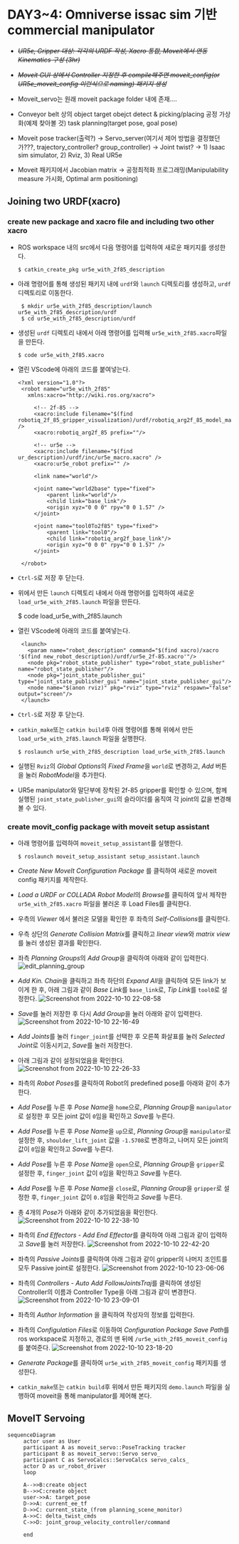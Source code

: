 # DAY3~4: Omniverse issac sim 기반 commercial manipulator

-   *~~UR5e, Gripper 대상: 각각의 URDF 작성, Xacro 통합, Moveit에서 연동 Kinematics 구성 (3hr)~~*
-   *~~Moveit GUI 상에서 Controller 지정한 후 compile해주면 moveit_config(or UR5e_moveit_config 이런식으로 naming) 패키지 생성~~*

-   Moveit_servo는 원래 moveit package folder 내에 존재....

-   Conveyor belt 상의 object target obejct detect & picking/placing 공정 가상화(예제 찾아볼 것) task planning(target pose, goal pose)

-   Moveit pose tracker(출력?) -> Servo_server(여기서 제어 방법을 결정했던가???, trajectory_controller? group_controller) -> Joint twist? -> 1) Isaac sim simulator, 2) Rviz, 3) Real UR5e

-   Moveit 패키지에서 Jacobian matrix -> 공정최적화 프로그래밍(Manipulability measure 가시화, Optimal arm positioning)

## Joining two URDF(xacro)
### create new package and xacro file and including two other xacro
 - ROS workspace 내의 src에서 다음 명령어를 입력하여 새로운 패키지를 생성한다.
 
	   $ catkin_create_pkg ur5e_with_2f85_description
 - 아래 명령어를 통해 생성된 패키지 내에 `urdf`와 `launch` 디렉토리를 생성하고, `urdf` 디렉토리로 이동한다.
 
	    $ mkdir ur5e_with_2f85_description/launch ur5e_with_2f85_description/urdf
	    $ cd ur5e_with_2f85_description/urdf
	    
 - 생성된 `urdf` 디렉토리 내에서 아래 명령어를 입력해 `ur5e_with_2f85.xacro`파일을 만든다.

	   $ code ur5e_with_2f85.xacro
 - 열린 VScode에 아래의 코드를 붙여넣는다.

	   <?xml version="1.0"?>
		<robot name="ur5e_with_2f85" 
		  xmlns:xacro="http://wiki.ros.org/xacro">

		    <!-- 2f-85 -->
		    <xacro:include filename="$(find robotiq_2f_85_gripper_visualization)/urdf/robotiq_arg2f_85_model_macro.xacro" />
		    <xacro:robotiq_arg2f_85 prefix=""/>
		        
		    <!-- ur5e -->
		    <xacro:include filename="$(find ur_description)/urdf/inc/ur5e_macro.xacro" />
		    <xacro:ur5e_robot prefix="" />
		    
		    <link name="world"/>
		    
		    <joint name="world2base" type="fixed">
		        <parent link="world"/>
		        <child link="base_link"/>
		        <origin xyz="0 0 0" rpy="0 0 1.57" />
		    </joint>

		    <joint name="tool0To2f85" type="fixed">
		        <parent link="tool0"/>
		        <child link="robotiq_arg2f_base_link"/>
		        <origin xyz="0 0 0" rpy="0 0 1.57" />
		    </joint>

		</robot>

 - `Ctrl-S`로 저장 후 닫는다.
 - 위에서 만든 `launch` 디렉토리 내에서 아래 명령어를 입력하여 새로운 `load_ur5e_with_2f85.launch` 파일을 만든다.

      $ code load_ur5e_with_2f85.launch
 - 열린 VScode에 아래의 코드를 붙여넣는다.

      <?xml version="1.0"?>
		<launch>
		  <param name="robot_description" command="$(find xacro)/xacro '$(find new_robot_description)/urdf/ur5e_2f-85.xacro'"/>
		  <node pkg="robot_state_publisher" type="robot_state_publisher" name="robot_state_publisher"/>
		  <node pkg="joint_state_publisher_gui" type="joint_state_publisher_gui" name="joint_state_publisher_gui"/>
		  <node name="$(anon rviz)" pkg="rviz" type="rviz" respawn="false" output="screen"/>
		</launch>
 - `Ctrl-S`로 저장 후 닫는다.
 - `catkin_make`또는 `catkin build`후  아래  명령어를 통해 위에서 만든 `load_ur5e_with_2f85.launch` 파일을 실행한다.

	   $ roslaunch ur5e_with_2f85_description load_ur5e_with_2f85.launch 

 - 실행된 `Rviz`의 *Global Options*의 *Fixed Frame*을 `world`로 변경하고, *Add* 버튼을 눌러 *RobotModel*을 추가한다.
 - UR5e manipulator와 말단부에 장착된 2f-85 gripper를 확인할 수 있으며, 함께 실행된 `joint_state_publisher_gui`의 슬라이더를 움직여 각 joint의 값을 변경해 볼 수 있다.

### create movit_config package with moveit setup assistant
- 아래 명령어를 입력하여 `moveit_setup_assistant`를 실행한다.

	  $ roslaunch moveit_setup_assistant setup_assistant.launch
- *Create New MoveIt Configuration Package* 를 클릭하여 새로운 moveit config 패키지를 제작한다.
- *Load a URDF or COLLADA Robot Model*의 *Browse*를 클릭하여 앞서 제작한 `ur5e_with_2f85.xacro` 파일을 불러온 후  Load Files를 클릭한다.
- 우측의 *Viewer* 에서 불러온 모델을 확인한 후 좌측의 *Self-Collisions*를 클릭한다.
- 우측 상단의 *Generate Collision Matrix*를 클릭하고 *linear view*와  *matrix view*를 눌러 생성된 결과를 확인한다.
- 좌측 *Planning Groups*의 *Add Group*을 클릭하여 아래와 같이 입력한다.
![edit_planning_group](https://user-images.githubusercontent.com/60342784/194872835-6fb4dee5-c101-47d8-bb20-8deec8d13386.png)

- *Add Kin. Chain*을 클릭하고 좌측 하단의 *Expand All*을 클릭하여 모든 link가 보이게 한 후, 아래 그림과 같이 *Base Link*를 `base_link`로, *Tip Link*를 `tool0`로 설정한다.
![Screenshot from 2022-10-10 22-08-58](https://user-images.githubusercontent.com/60342784/194873782-23373d88-504b-4faf-808e-0de0da9666be.png)

- *Save*를 눌러 저장한 후 다시 *Add Group*을 눌러 아래와 같이 입력한다.
![Screenshot from 2022-10-10 22-16-49](https://user-images.githubusercontent.com/60342784/194875273-da510f44-b175-4894-b60a-a9a907139166.png)

- *Add Joints*를 눌러 `finger_joint`를 선택한 후 오른쪽 화살표를 눌러 *Selected Joint*로 이동시키고, *Save*를 눌러 저장한다.
- 아래 그림과 같이 설정되었음을 확인한다.![Screenshot from 2022-10-10 22-26-33](https://user-images.githubusercontent.com/60342784/194877090-ff3a7e73-2530-4324-803e-c8dc52c34d4d.png)

- 좌측의 *Robot Poses*를 클릭하여 Robot의 predefined pose를 아래와 같이 추가한다.
- *Add Pose*를 누른 후 *Pose Name*을 `home`으로, *Planning Group*을 `manipulator`로 설정한  후 모든 joint 값이 `0`임을 확인하고 *Save*를 누른다.
- *Add Pose*를 누른 후 *Pose Name*을 `up`으로, *Planning Group*을 `manipulator`로 설정한  후, `shoulder_lift_joint` 값을 `-1.5708`로 변경하고, 나머지 모든 joint의 값이 `0`임을 확인하고 *Save*를 누른다.
- *Add Pose*를 누른 후 *Pose Name*을 `open`으로, *Planning Group*을 `gripper`로 설정한  후, `finger_joint` 값이 `0`임을 확인하고 *Save*를 누른다.
- *Add Pose*를 누른 후 *Pose Name*을 `close`로, *Planning Group*을 `gripper`로 설정한  후, `finger_joint` 값이 `0.8`임을 확인하고 *Save*를 누른다.
- 총 4개의 *Pose*가 아래와 같이 추가되었음을 확인한다.
![Screenshot from 2022-10-10 22-38-10](https://user-images.githubusercontent.com/60342784/194879285-8395c47d-8f7c-4692-92a1-748e48b17d26.png)

- 좌측의 *End Effectors - Add End Effector*를 클릭하여 아래 그림과 같이 입력하고 *Save*를 눌러 저장한다.
![Screenshot from 2022-10-10 22-42-20](https://user-images.githubusercontent.com/60342784/194880048-48179c32-5361-41cd-aa00-9349f45e64e2.png)

- 좌측의 *Passive Joints*를 클릭하여 아래 그림과 같이 gripper의 나머지 조인트를 모두 Passive joint로 설정한다.
![Screenshot from 2022-10-10 23-06-06](https://user-images.githubusercontent.com/60342784/194884833-b9010fb7-02d2-455c-ad63-d82f113a6644.png)

- 좌측의 *Controllers - Auto Add FollowJointsTraj*를 클릭하여 생성된 Controller의 이름과 Controller Type을 아래 그림과 같이 변경한다.![Screenshot from 2022-10-10 23-09-01](https://user-images.githubusercontent.com/60342784/194886160-1b159919-2f5c-4837-b4e9-bd4a01226b32.png)

- 좌측의 *Author Information* 을 클릭하여 작성자의 정보를 입력한다.
- 좌측의 *Configulation Files*로 이동하여 *Configuration Package Save Path*를 ros workspace로 지정하고, 경로의 맨 뒤에 `/ur5e_with_2f85_moveit_config`를 붙여준다.
![Screenshot from 2022-10-10 23-18-20](https://user-images.githubusercontent.com/60342784/194887782-c3da84db-e5e2-4197-9bc1-d8afa7a5d10c.png)
-  *Generate Package*를 클릭하여 `ur5e_with_2f85_moveit_config` 패키지를 생성한다.
- `catkin_make`또는 `catkin build`후 위에서 만든 패키지의 `demo.launch` 파일을 실행하여 moveit을 통해 manipulator를 제어해 본다.

## MoveIT Servoing
```mermaid 
sequenceDiagram 
	 actor user as User
	 participant A as moveit_servo::PoseTracking tracker
	 participant B as moveit_servo::Servo servo_ 
	 participant C as ServoCalcs::ServoCalcs servo_calcs_  
	 actor D as ur_robot_driver 
	 loop
	 
	 A-->>B:create object
	 B-->>C:create object
	 user->>A: target_pose 
	 D->>A: current_ee_tf
	 D->>C: current_state_(from planning_scene_monitor)
	 A->>C: delta_twist_cmds
	 C->>D: joint_group_velocity_controller/command
	 
	 end
```


<!--stackedit_data:
eyJoaXN0b3J5IjpbMTc4MjM5OTE2LC0xMDUxMzkyNDAsNDYxMT
QwMzM2LDcxMDEwNTg2NiwtMTg4MjMxNTEyNSwtNTUxOTcyNjIz
LC02NjUzMTMxNzgsLTE2MTkzMDg2MDgsODU3NzA0MTAxLDE5NT
MzOTg5NTQsMTA1Mzc5MDk5NSwxOTc1Njc1ODcwLDM0MzEyODM3
LC0xMzM1OTUxNjk5LDgzMzU3Mzg3OSw2Mzk2NDU5NTksMjE4Mz
Y2MjkwLDE0MDcyNzQwMTUsLTE5OTYwMTMxMzIsLTEzMjQ3OTU0
MjBdfQ==
-->